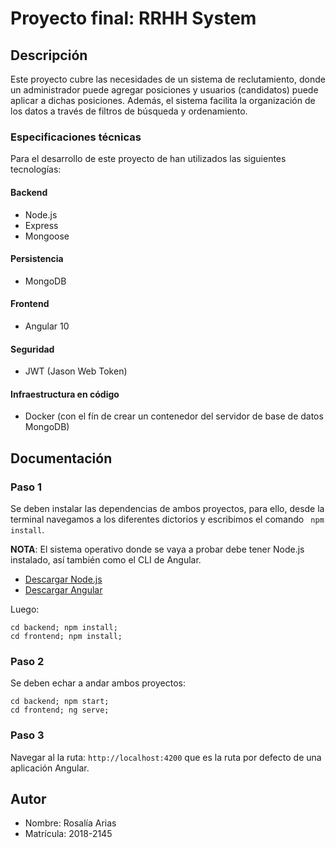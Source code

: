 # Proyecto final: RRHH System

## Descripción

Este proyecto cubre las necesidades de un sistema de reclutamiento, donde un administrador puede agregar posiciones y usuarios (candidatos) puede aplicar a dichas posiciones. Además, el sistema facilita la organización de los datos a través de filtros de búsqueda y ordenamiento.

### Especificaciones técnicas

Para el desarrollo de este proyecto de han utilizados las siguientes tecnologías:

#### Backend

- Node.js
- Express
- Mongoose

#### Persistencia

- MongoDB

#### Frontend

- Angular 10

#### Seguridad

- JWT (Jason Web Token)

#### Infraestructura en código

- Docker (con el fín de crear un contenedor del servidor de base de datos MongoDB)

## Documentación

### Paso 1

Se deben instalar las dependencias de ambos proyectos, para ello, desde la terminal navegamos a los diferentes dictorios y escribimos el comando ` npm install`.

**NOTA**: El sistema operativo donde se vaya a probar debe tener Node.js instalado, así también como el CLI de Angular.

- [Descargar Node.js](https://nodejs.org/es/)
- [Descargar Angular](https://cli.angular.io/)

Luego:

```shell
cd backend; npm install;
cd frontend; npm install;
```

### Paso 2

Se deben echar a andar ambos proyectos:

```shell
cd backend; npm start;
cd frontend; ng serve;
```

### Paso 3

Navegar al la ruta: `http://localhost:4200` que es la ruta por defecto de una aplicación Angular.

## Autor

- Nombre: Rosalía Arias
- Matrícula: 2018-2145
